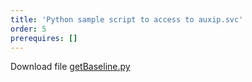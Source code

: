 ```yaml
---
title: 'Python sample script to access to auxip.svc'
order: 5
prerequires: []
---
```

<p>Download file <a href="https://github.com/reprocessing-reference/preparation/tree/release/Utilities" target="_blank">getBaseline.py</a></p>



